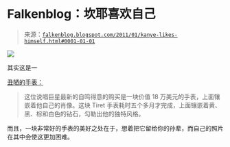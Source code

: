 <!--yml

类别：未分类

日期：2024 年 05 月 12 日 21:11:02

-->

# Falkenblog：坎耶喜欢自己

> 来源：[`falkenblog.blogspot.com/2011/01/kanye-likes-himself.html#0001-01-01`](http://falkenblog.blogspot.com/2011/01/kanye-likes-himself.html#0001-01-01)

![](https://blogger.googleusercontent.com/img/b/R29vZ2xl/AVvXsEh35u0TE0PnsPnBsAa5bLR7fDRGXGaMijqAOoNv9go-ImdOIPLkZmWV-f-W0OekrB4b6FDZh6a_La8EBTRd24fRTj-bomHBjEaR0U2RI7-evTnFYQ1g4V7UmsKR6MdaoCzALl0QfA/s1600/kanye1.jpg)

其实这是一

[丑陋的手表：](http://nymag.com/daily/entertainment/2011/01/kanye_west_thinks_hes_father_t.html)

> 这位说唱巨星最新的自鸣得意的购买是一块价值 18 万美元的手表，上面镶嵌着他自己的肖像。这块 Tiret 手表耗时五个多月才完成，上面镶嵌着黄、黑、棕和白色的钻石，勾勒出他的独特风格。

而且，一块非常好的手表的美好之处在于，想着把它留给你的孙辈，而自己的照片在其中会使这更加困难。
